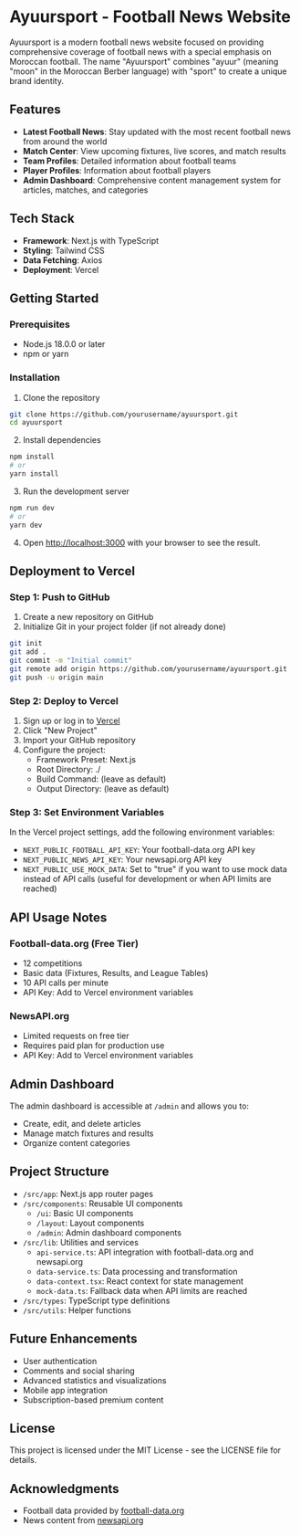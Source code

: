# Ayuursport - Football News Website

Ayuursport is a modern football news website focused on providing comprehensive coverage of football news with a special emphasis on Moroccan football. The name "Ayuursport" combines "ayuur" (meaning "moon" in the Moroccan Berber language) with "sport" to create a unique brand identity.

## Features

- **Latest Football News**: Stay updated with the most recent football news from around the world
- **Match Center**: View upcoming fixtures, live scores, and match results
- **Team Profiles**: Detailed information about football teams
- **Player Profiles**: Information about football players
- **Admin Dashboard**: Comprehensive content management system for articles, matches, and categories

## Tech Stack

- **Framework**: Next.js with TypeScript
- **Styling**: Tailwind CSS
- **Data Fetching**: Axios
- **Deployment**: Vercel

## Getting Started

### Prerequisites

- Node.js 18.0.0 or later
- npm or yarn

### Installation

1. Clone the repository
```bash
git clone https://github.com/yourusername/ayuursport.git
cd ayuursport
```

2. Install dependencies
```bash
npm install
# or
yarn install
```

3. Run the development server
```bash
npm run dev
# or
yarn dev
```

4. Open [http://localhost:3000](http://localhost:3000) with your browser to see the result.

## Deployment to Vercel

### Step 1: Push to GitHub

1. Create a new repository on GitHub
2. Initialize Git in your project folder (if not already done)
```bash
git init
git add .
git commit -m "Initial commit"
git remote add origin https://github.com/yourusername/ayuursport.git
git push -u origin main
```

### Step 2: Deploy to Vercel

1. Sign up or log in to [Vercel](https://vercel.com)
2. Click "New Project"
3. Import your GitHub repository
4. Configure the project:
   - Framework Preset: Next.js
   - Root Directory: ./
   - Build Command: (leave as default)
   - Output Directory: (leave as default)

### Step 3: Set Environment Variables

In the Vercel project settings, add the following environment variables:

- `NEXT_PUBLIC_FOOTBALL_API_KEY`: Your football-data.org API key
- `NEXT_PUBLIC_NEWS_API_KEY`: Your newsapi.org API key
- `NEXT_PUBLIC_USE_MOCK_DATA`: Set to "true" if you want to use mock data instead of API calls (useful for development or when API limits are reached)

## API Usage Notes

### Football-data.org (Free Tier)
- 12 competitions
- Basic data (Fixtures, Results, and League Tables)
- 10 API calls per minute
- API Key: Add to Vercel environment variables

### NewsAPI.org
- Limited requests on free tier
- Requires paid plan for production use
- API Key: Add to Vercel environment variables

## Admin Dashboard

The admin dashboard is accessible at `/admin` and allows you to:

- Create, edit, and delete articles
- Manage match fixtures and results
- Organize content categories

## Project Structure

- `/src/app`: Next.js app router pages
- `/src/components`: Reusable UI components
  - `/ui`: Basic UI components
  - `/layout`: Layout components
  - `/admin`: Admin dashboard components
- `/src/lib`: Utilities and services
  - `api-service.ts`: API integration with football-data.org and newsapi.org
  - `data-service.ts`: Data processing and transformation
  - `data-context.tsx`: React context for state management
  - `mock-data.ts`: Fallback data when API limits are reached
- `/src/types`: TypeScript type definitions
- `/src/utils`: Helper functions

## Future Enhancements

- User authentication
- Comments and social sharing
- Advanced statistics and visualizations
- Mobile app integration
- Subscription-based premium content

## License

This project is licensed under the MIT License - see the LICENSE file for details.

## Acknowledgments

- Football data provided by [football-data.org](https://www.football-data.org/)
- News content from [newsapi.org](https://newsapi.org/)

